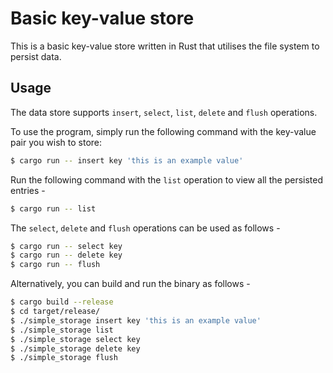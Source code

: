 # Basic key-value store

This is a basic key-value store written in Rust that utilises the file system to persist data.

## Usage

The data store supports `insert`, `select`, `list`, `delete` and `flush` operations. 

To use the program, simply run the following command with the key-value pair you wish to store:

```bash
$ cargo run -- insert key 'this is an example value'
```

Run the following command with the `list` operation to view all the persisted entries - 

```bash
$ cargo run -- list
```

The `select`, `delete` and `flush` operations can be used as follows -

```bash
$ cargo run -- select key
$ cargo run -- delete key
$ cargo run -- flush
```

Alternatively, you can build and run the binary as follows -

```bash
$ cargo build --release 
$ cd target/release/
$ ./simple_storage insert key 'this is an example value'
$ ./simple_storage list
$ ./simple_storage select key
$ ./simple_storage delete key
$ ./simple_storage flush
```
